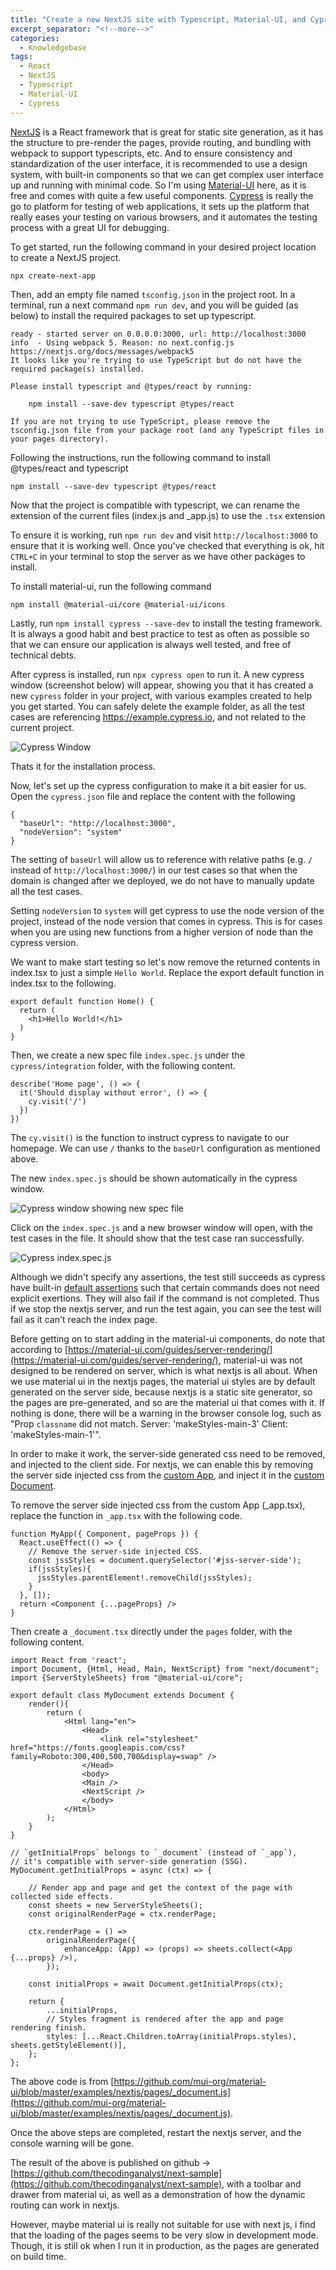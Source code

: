 ```yaml
---
title: "Create a new NextJS site with Typescript, Material-UI, and Cypress"
excerpt_separator: "<!--more-->"
categories:
  - Knowledgebase
tags:
  - React
  - NextJS
  - Typescript
  - Material-UI
  - Cypress
---
```


[NextJS](https://nextjs.org/) is a React framework that is great for static site generation, as it has the structure to pre-render the pages, provide routing, and bundling with webpack to support typescripts, etc. And to ensure consistency and standardization of the user interface, it is recommended to use a design system, with built-in components so that we can get complex user interface up and running with minimal code. So I'm using [Material-UI](https://material-ui.com/) here, as it is free and comes with quite a few useful components. [Cypress](https://www.cypress.io/) is really the go to platform for testing of web applications, it sets up the platform that really eases your testing on various browsers, and it automates the testing process with a great UI for debugging.

To get started, run the following command in your desired project location to create a NextJS project.

```
npx create-next-app
```

Then, add an empty file named `tsconfig.json` in the project root. In a terminal, run a next command `npm run dev`, and you will be guided (as below) to install the required packages to set up typescript.

```
ready - started server on 0.0.0.0:3000, url: http://localhost:3000
info  - Using webpack 5. Reason: no next.config.js https://nextjs.org/docs/messages/webpack5
It looks like you're trying to use TypeScript but do not have the required package(s) installed.

Please install typescript and @types/react by running:

	npm install --save-dev typescript @types/react

If you are not trying to use TypeScript, please remove the tsconfig.json file from your package root (and any TypeScript files in your pages directory).
```

Following the instructions, run the following command to install @types/react and typescript

```
npm install --save-dev typescript @types/react
```

Now that the project is compatible with typescript, we can rename the extension of the current files (index.js and _app.js) to use the `.tsx` extension

To ensure it is working, run `npm run dev` and visit `http://localhost:3000` to ensure that it is working well. Once you've checked that everything is ok, hit `CTRL+C` in your terminal to stop the server as we have other packages to install.

To install material-ui, run the following command

```
npm install @material-ui/core @material-ui/icons
```

Lastly, run `npm install cypress --save-dev` to install the testing framework. It is always a good habit and best practice to test as often as possible so that we can ensure our application is always well tested, and free of technical debts.

After cypress is installed, run `npx cypress open` to run it. A new cypress window (screenshot below) will appear, showing you that it has created a new `cypress` folder in your project, with various examples created to help you get started. You can safely delete the example folder, as all the test cases are referencing https://example.cypress.io, and not related to the current project. 

![Cypress Window](/assets/images/2020/05/cypress-window.png)

Thats it for the installation process.

Now, let's set up the cypress configuration to make it a bit easier for us. Open the `cypress.json` file and replace the content with the following

```
{
  "baseUrl": "http://localhost:3000",
  "nodeVersion": "system"
}
```

The setting of `baseUrl` will allow us to reference with relative paths (e.g. `/` instead of `http://localhost:3000/`) in our test cases so that when the domain is changed after we deployed, we do not have to manually update all the test cases. 

Setting `nodeVersion` to `system` will get cypress to use the node version of the project, instead of the node version that comes in cypress. This is for cases when you are using new functions from a higher version of node than the cypress version.

We want to make start testing so let's now remove the returned contents in index.tsx to just a simple `Hello World`. Replace the export default function in index.tsx to the following.

```
export default function Home() {
  return (
    <h1>Hello World!</h1>
  )
}
```

Then, we create a new spec file `index.spec.js` under the `cypress/integration` folder, with the following content.

```
describe('Home page', () => {
  it('Should display without error', () => {
    cy.visit('/')
  })
})
```

The `cy.visit()` is the function to instruct cypress to navigate to our homepage. We can use `/` thanks to the `baseUrl` configuration as mentioned above.

The new `index.spec.js` should be shown automatically in the cypress window.

![Cypress window showing new spec file](/assets/images/2020/05/cypress-test.png)

Click on the `index.spec.js` and a new browser window will open, with the test cases in the file. It should show that the test case ran successfully. 

![Cypress index.spec.js](/assets/images/2020/05/cypress-index-spec-js.png)

Although we didn't specify any assertions, the test still succeeds as cypress have built-in [default assertions](https://docs.cypress.io/guides/core-concepts/introduction-to-cypress#Default-Assertions) such that certain commands does not need explicit exertions. They will also fail if the command is not completed. Thus if we stop the nextjs server, and run the test again, you can see the test will fail as it can't reach the index page.

Before getting on to start adding in the material-ui components, do note that according to [https://material-ui.com/guides/server-rendering/](https://material-ui.com/guides/server-rendering/), material-ui was not designed to be rendered on server, which is what nextjs is all about. When we use material ui in the nextjs pages, the material ui styles are by default generated on the server side, because nextjs is a static site generator, so the pages are pre-generated, and so are the material ui that comes with it. If nothing is done, there will be a warning in the browser console log, such as "Prop `classname` did not match. Server: 'makeStyles-main-3' Client: 'makeStyles-main-1'".

In order to make it work, the server-side generated css need to be removed, and injected to the client side. For nextjs, we can enable this by removing the server side injected css from the [custom App](https://nextjs.org/docs/advanced-features/custom-app), and inject it in the [custom Document](https://nextjs.org/docs/advanced-features/custom-document). 

To remove the server side injected css from the custom App (_app.tsx), replace the function in `_app.tsx` with the following code.

```
function MyApp({ Component, pageProps }) {
  React.useEffect(() => {
    // Remove the server-side injected CSS.
    const jssStyles = document.querySelector('#jss-server-side');
    if(jssStyles){
      jssStyles.parentElement!.removeChild(jssStyles);
    }
  }, []);
  return <Component {...pageProps} />
}
```

Then create a `_document.tsx` directly under the `pages` folder, with the following content.

```
import React from 'react';
import Document, {Html, Head, Main, NextScript} from "next/document";
import {ServerStyleSheets} from "@material-ui/core";

export default class MyDocument extends Document {
    render(){
        return (
            <Html lang="en">
                <Head>
                    <link rel="stylesheet" href="https://fonts.googleapis.com/css?family=Roboto:300,400,500,700&display=swap" />
                </Head>
                <body>
                <Main />
                <NextScript />
                </body>
            </Html>
        );
    }
}

// `getInitialProps` belongs to `_document` (instead of `_app`),
// it's compatible with server-side generation (SSG).
MyDocument.getInitialProps = async (ctx) => {

    // Render app and page and get the context of the page with collected side effects.
    const sheets = new ServerStyleSheets();
    const originalRenderPage = ctx.renderPage;

    ctx.renderPage = () =>
        originalRenderPage({
            enhanceApp: (App) => (props) => sheets.collect(<App {...props} />),
        });

    const initialProps = await Document.getInitialProps(ctx);

    return {
        ...initialProps,
        // Styles fragment is rendered after the app and page rendering finish.
        styles: [...React.Children.toArray(initialProps.styles), sheets.getStyleElement()],
    };
};

```

The above code is from [https://github.com/mui-org/material-ui/blob/master/examples/nextjs/pages/_document.js](https://github.com/mui-org/material-ui/blob/master/examples/nextjs/pages/_document.js).

Once the above steps are completed, restart the nextjs server, and the console warning will be gone. 


The result of the above is published on github -> [https://github.com/thecodinganalyst/next-sample](https://github.com/thecodinganalyst/next-sample), with a toolbar and drawer from material ui, as well as a demonstration of how the dynamic routing can work in nextjs. 

However, maybe material ui is really not suitable for use with next js, i find that the loading of the pages seems to be very slow in development mode. Though, it is still ok when I run it in production, as the pages are generated on build time.


